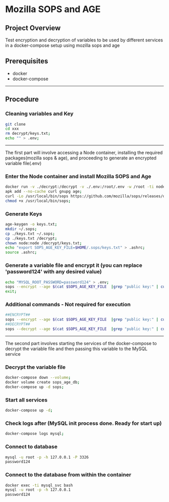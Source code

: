 # Mozilla SOPS and AGE

## Project Overview

Test encryption and decryption of variables to be used by different services in a docker-compose setup using mozilla sops and age


## Prerequisites

* docker
* docker-compose

---

## Procedure

### Cleaning variables and Key
```bash
git clone
cd xxx
rm decrypt/keys.txt;
echo "" > .env;
```
___

The first part will involve accessing a Node container, installing the required packages(mozilla sops & age), and proceeding to generate an encrypted variable file(.env)

### Enter the Node container and install Mozilla SOPS and Age
```bash
docker run -v ./decrypt:/decrypt -v ./.env:/root/.env -w /root -ti node:20-alpine /bin/ash
apk add --no-cache curl gnupg age;
curl -Lo /usr/local/bin/sops https://github.com/mozilla/sops/releases/download/v3.8.1/sops-v3.8.1.linux.amd64;
chmod +x /usr/local/bin/sops;
```


### Generate Keys
```bash
age-keygen -o keys.txt;
mkdir ~/.sops;
cp ./keys.txt ~/.sops;
cp ./keys.txt /decrypt;
chown node:node /decrypt/keys.txt;
echo "export SOPS_AGE_KEY_FILE=$HOME/.sops/keys.txt" > .ashrc;
source .ashrc;
```

### Generate a variable file and encrypt it (you can replace 'password124' with any desired value)
```bash
echo "MYSQL_ROOT_PASSWORD=password124" > .env;
sops --encrypt --age $(cat $SOPS_AGE_KEY_FILE  |grep "public key:" | cut -d ' ' -f4) -i .env;
exit;
```


### Additional commands - Not required for execution
```bash
##ENCRYPT##
sops --encrypt --age $(cat $SOPS_AGE_KEY_FILE  |grep "public key:" | cut -d ' ' -f4) -i .env
##DECRYPT##
sops --decrypt --age $(cat $SOPS_AGE_KEY_FILE  |grep "public key:" | cut -d ' ' -f4) -i .env
```
___

The second part involves starting the services of the docker-compose to decrypt the variable file and then passing this variable to the MySQL service

### Decrypt the variable file
```bash
docker-compose down --volume;
docker volume create sops_age_db;
docker-compose up -d sops;
```

### Start all services
```bash
docker-compose up -d;
```

### Check logs after (MySQL init process done. Ready for start up)
```bash
docker-compose logs mysql;
```
### Connect to database
```bash
mysql -u root -p -h 127.0.0.1 -P 3326
password124
```

### Connect to the database from within the container
```bash
docker exec -ti mysql_svc bash 
mysql -u root -p -h 127.0.0.1
password124
```